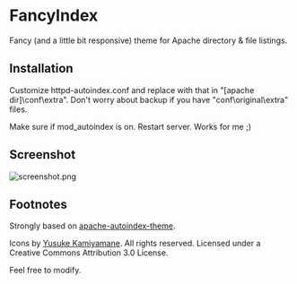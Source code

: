# FancyIndex

Fancy (and a little bit responsive) theme for Apache directory & file listings.

## Installation

Customize httpd-autoindex.conf and replace with that in "[apache dir]\conf\extra\".
Don't worry about backup if you have "conf\original\extra" files.

Make sure if mod_autoindex is on.
Restart server. Works for me ;)

## Screenshot

![screenshot.png](https://raw.github.com/Tymek/fancyindex/master/screenshot.png)

## Footnotes

Strongly based on [apache-autoindex-theme](https://github.com/fuchcz/apache-autoindex-theme).

Icons by [Yusuke Kamiyamane](http://p.yusukekamiyamane.com/). All rights reserved. Licensed under a Creative Commons Attribution 3.0 License.

Feel free to modify.
